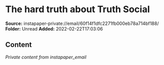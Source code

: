 # The hard truth about Truth Social

**Source:** instapaper-private://email/60f14f1dfc2271fb000eb78a714bf188/
**Folder:** Unread
**Added:** 2022-02-22T17:03:06




## Content
*Private content from instapaper_email*
